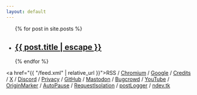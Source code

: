 ```yaml
---
layout: default
---
```


<ul id="postLinks">
  {% for post in site.posts %}
  <li>
    <h2>
      <a href="{{ post.url | relative_url }}">{{ post.title | escape }}</a>
    </h2>
  </li>
  {% endfor %}
</ul>

<p1><a href="{{ "/feed.xml" | relative_url }}">RSS</a> / <a href="https://issues.chromium.org/issues?q=reporter:(ndevtk@protonmail.com)">Chromium</a> / <a href="https://bughunters.google.com/profile/64c58a55-2401-4176-96a7-8cf5766cc146">Google</a> / <a href="https://ndevtk.github.io/writeups/credits/">Credits</a> / <a href="https://x.com/ndevtk">X</a> / <a href="https://discord.gg/AUJjpZHFbP">Discord</a> / <a href="https://ndevtk.github.io/writeups/privacy/">Privacy</a> / <a href="https://github.com/NDevTK">GitHub</a> / <a rel="me" href="https://infosec.exchange/@ndevtk">Mastodon</a> / <a href="https://bugcrowd.com/h/NDevTK">Bugcrowd</a> / <a href="https://www.youtube.com/@NDevTK">YouTube</a> / <a href="https://chromewebstore.google.com/detail/originmarker/kglglfbjpbmbnonckhgfhjllhocnnpjg">OriginMarker</a> / <a href="https://chromewebstore.google.com/detail/autopause/bcecldolamfbkgokgpnlpmhjcijglhll">AutoPause</a> / <a href="https://chromewebstore.google.com/detail/requestisolation/aljkbkjgcllgbhiimdeeefdfocbkolmb">RequestIsolation</a> / <a href="https://chrome.google.com/webstore/detail/aodfhblfhpcdadgcnpkfibjgjdoenoja">postLogger</a> / <a href="https://ndev.tk/">ndev.tk</a> </p1><p2 id="info"></p2>
